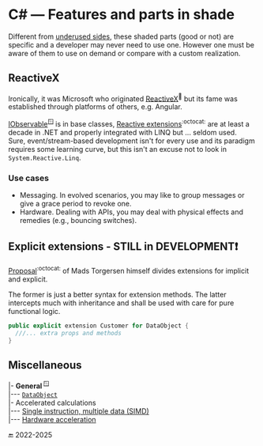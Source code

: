 # C# &mdash; Features and parts in shade

Different from [underused sides](../cs-feat_underused.md), these shaded parts (good or not) are specific and a developer may never need to use one. However one must be aware of them to use on demand or compare with a custom realization.

## ReactiveX

Ironically, it was Microsoft who originated [ReactiveX](https://reactivex.io/)<sup>🔗</sup> but its fame was established through platforms of others, e.g. Angular.

[IObservable](https://docs.microsoft.com/en-us/dotnet/api/system.iobservable-1)<sup>🪟</sup> is in base classes, [Reactive extensions](https://github.com/dotnet/reactive)<sup>:octocat:</sup> are at least a decade in .NET and properly integrated with LINQ but ... seldom used.\
Sure, event/stream-based development isn't for every use and its paradigm requires some learning curve, but this isn't an excuse not to look in `System.Reactive.Linq`.

### Use cases

* Messaging. In evolved scenarios, you may like to group messages or give a grace period to revoke one.
* Hardware. Dealing with APIs, you may deal with physical effects and remedies (e.g., bouncing switches).

## Explicit extensions - STILL in DEVELOPMENT❗

[Proposal](https://github.com/dotnet/csharplang/blob/main/proposals/extensions.md)<sup>:octocat:</sup> of Mads Torgersen himself divides extensions for implicit and explicit.

The former is just a better syntax for extension methods. The latter intercepts much with inheritance and shall be used with care for pure functional logic.

```csharp
public explicit extension Customer for DataObject {
  ///... extra props and methods
}
```

## Miscellaneous
|- **General**&thinsp;<sup>🪟</sup>\
|--- [`DataObject`](https://learn.microsoft.com/en-us/dotnet/api/system.windows.forms.dataobject)\
|- Accelerated calculations\
|--- [Single instruction, multiple data (SIMD)](https://learn.microsoft.com/en-us/dotnet/standard/simd)\
|--- [Hardware acceleration](https://learn.microsoft.com/en-us/dotnet/desktop/wpf/advanced/optimizing-performance-taking-advantage-of-hardware)

🔚 2022-2025
